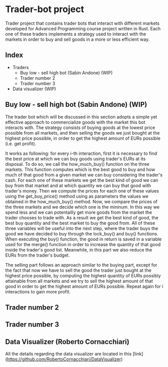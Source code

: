 # Trader-bot project 
Trader project that contains trader bots that interact with different markets developed for Advanced Programming course project written in Rust. Each one of these traders implements a strategy used to interact with the markets in order to buy and sell goods in a more or less efficient way.

## Index
* Traders
  * Buy low - sell high bot (Sabin Andone) (WIP)
  * Trader number 2 
  * Trader number 3
* Data visualizer (WIP)

## Buy low - sell high bot (Sabin Andone) (WIP)
The trader bot which will be discussed in this section adopts a simple yet effective approach to commercialize goods with the market this bot interacts with. The strategy consists of buying goods at the lowest price possible from all markets, and then selling the goods we just bought at the highest price possible, in order to get the highest amount of EURs possible (i.e. get profit).   

It works as following: for every i-th interaction, first it is necessary to find the best price at which we can buy goods using trader's EURs at its disposal. To do so, we call the how_much_buy() function on the three markets. This function computes which is the best good to buy and how much of that good from a given market we can buy considering the trader's cash. For each one of these markets we get the best kind of good we can buy from that market and at which quantity we can buy that good with trader's money. Then we compute the prices for each one of these values using the get_buy_price() method using as parameters the values we obtained in the how_much_buy() method. Now, we compare the prices of the three markets and we decide which one is the mininum. In this way we spend less and we can potentailly get more goods from the market the trader chooses to trade with. As a result we get the best kind of good, the best buy quantity and the best market to buy the good from. All of these three variables will be useful into the next step, where the trader buys the good we have decided to buy through the lock_buy() and buy() functions. When executing the buy() function, the good in return is saved in a variable used for the merge() function in order to increase the quantity of that good inside the trader's good list. Meanwhile, in this part we also reduce the EURs from the trader's budget.

The selling part follows an approach similar to the buying part, except for the fact that now we have to sell the good the trader just bought at the highest price possible, by computing the highest quantity of EURs possibly attainable from all markets and we try to sell the highest amount of that good in order to get the highest amount of EURs possible. Repeat again for i interactions to gain more profit. 


## Trader number 2 
## Trader number 3

## Data Visualizer (Roberto Cornacchiari)

All the details regarding the data visualizer are located in this [link] (https://github.com/RobertoCornacchiari/DataVisualizer)
